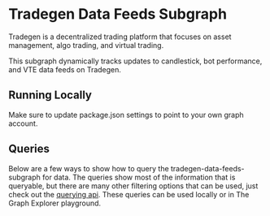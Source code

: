 # Tradegen Data Feeds Subgraph

Tradegen is a decentralized trading platform that focuses on asset management, algo trading, and virtual trading.

This subgraph dynamically tracks updates to candlestick, bot performance, and VTE data feeds on Tradegen. 

## Running Locally

Make sure to update package.json settings to point to your own graph account.

## Queries

Below are a few ways to show how to query the tradegen-data-feeds-subgraph for data. The queries show most of the information that is queryable, but there are many other filtering options that can be used, just check out the [querying api](https://thegraph.com/docs/graphql-api). These queries can be used locally or in The Graph Explorer playground.
